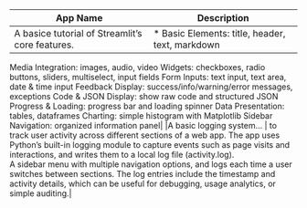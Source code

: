 | **App Name** | **Description** |
| --- | --- |
| A basice tutorial of Streamlit’s core features.| * Basic Elements: title, header, text, markdown
Media Integration: images, audio, video
Widgets: checkboxes, radio buttons, sliders, multiselect, input fields
Form Inputs: text input, text area, date & time input
Feedback Display: success/info/warning/error messages, exceptions
Code & JSON Display: show raw code and structured JSON
Progress & Loading: progress bar and loading spinner
Data Presentation: tables, dataframes
Charting: simple histogram with Matplotlib
Sidebar Navigation: organized information panel|
|A basic logging system... | to track user activity across different sections of a web app. The app uses Python’s built-in logging module to capture events such as page visits and interactions, and writes them to a local log file (activity.log). <br> A sidebar menu with multiple navigation options, and logs each time a user switches between sections. The log entries include the timestamp and activity details, which can be useful for debugging, usage analytics, or simple auditing.|


